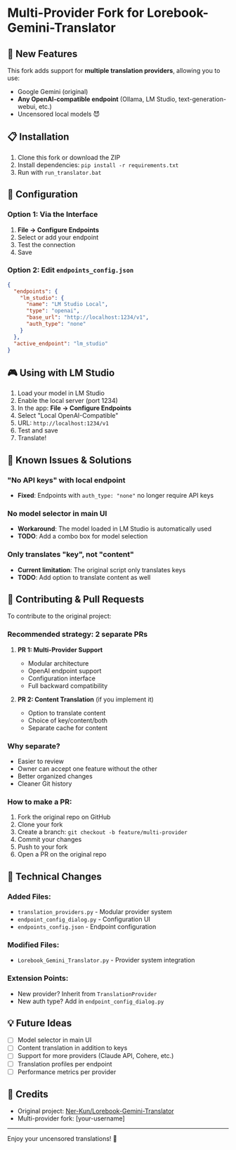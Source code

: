 # Multi-Provider Fork for Lorebook-Gemini-Translator

## 🚀 New Features

This fork adds support for **multiple translation providers**, allowing you to use:
- Google Gemini (original)
- **Any OpenAI-compatible endpoint** (Ollama, LM Studio, text-generation-webui, etc.)
- Uncensored local models 😈

## 📋 Installation

1. Clone this fork or download the ZIP
2. Install dependencies: `pip install -r requirements.txt`
3. Run with `run_translator.bat`

## 🔧 Configuration

### Option 1: Via the Interface
1. **File → Configure Endpoints**
2. Select or add your endpoint
3. Test the connection
4. Save

### Option 2: Edit `endpoints_config.json`
```json
{
  "endpoints": {
    "lm_studio": {
      "name": "LM Studio Local",
      "type": "openai",
      "base_url": "http://localhost:1234/v1",
      "auth_type": "none"
    }
  },
  "active_endpoint": "lm_studio"
}
```

## 🎮 Using with LM Studio

1. Load your model in LM Studio
2. Enable the local server (port 1234)
3. In the app: **File → Configure Endpoints**
4. Select "Local OpenAI-Compatible"
5. URL: `http://localhost:1234/v1`
6. Test and save
7. Translate!

## 🐛 Known Issues & Solutions

### "No API keys" with local endpoint
- **Fixed**: Endpoints with `auth_type: "none"` no longer require API keys

### No model selector in main UI
- **Workaround**: The model loaded in LM Studio is automatically used
- **TODO**: Add a combo box for model selection

### Only translates "key", not "content"
- **Current limitation**: The original script only translates keys
- **TODO**: Add option to translate content as well

## 🔀 Contributing & Pull Requests

To contribute to the original project:

### Recommended strategy: **2 separate PRs**

1. **PR 1: Multi-Provider Support**
   - Modular architecture
   - OpenAI endpoint support
   - Configuration interface
   - Full backward compatibility

2. **PR 2: Content Translation** (if you implement it)
   - Option to translate content
   - Choice of key/content/both
   - Separate cache for content

### Why separate?
- Easier to review
- Owner can accept one feature without the other
- Better organized changes
- Cleaner Git history

### How to make a PR:
1. Fork the original repo on GitHub
2. Clone your fork
3. Create a branch: `git checkout -b feature/multi-provider`
4. Commit your changes
5. Push to your fork
6. Open a PR on the original repo

## 📝 Technical Changes

### Added Files:
- `translation_providers.py` - Modular provider system
- `endpoint_config_dialog.py` - Configuration UI
- `endpoints_config.json` - Endpoint configuration

### Modified Files:
- `Lorebook_Gemini_Translator.py` - Provider system integration

### Extension Points:
- New provider? Inherit from `TranslationProvider`
- New auth type? Add in `endpoint_config_dialog.py`

## 💡 Future Ideas

- [ ] Model selector in main UI
- [ ] Content translation in addition to keys
- [ ] Support for more providers (Claude API, Cohere, etc.)
- [ ] Translation profiles per endpoint
- [ ] Performance metrics per provider

## 🙏 Credits

- Original project: [Ner-Kun/Lorebook-Gemini-Translator](https://github.com/Ner-Kun/Lorebook-Gemini-Translator)
- Multi-provider fork: [your-username]

---

Enjoy your uncensored translations! 🎉
